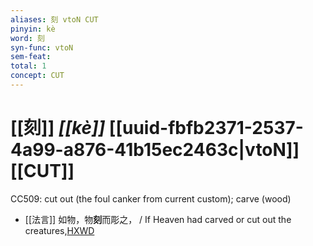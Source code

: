 ```yaml
---
aliases: 刻 vtoN CUT
pinyin: kè
word: 刻
syn-func: vtoN
sem-feat: 
total: 1
concept: CUT 
---
```

# [[刻]] *[[kè]]*  [[uuid-fbfb2371-2537-4a99-a876-41b15ec2463c|vtoN]] [[CUT]]
CC509: cut out (the foul canker from current custom); carve (wood)
 - [[法言]] 如物，物**刻**而彫之， / If Heaven had carved or cut out the creatures,[HXWD](https://hxwd.org/textview.html?location=KR3a0009_tls_004-5a.10)